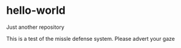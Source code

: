 # hello-world
Just another repository


This is a test of the missle defense system. Please advert your gaze 
